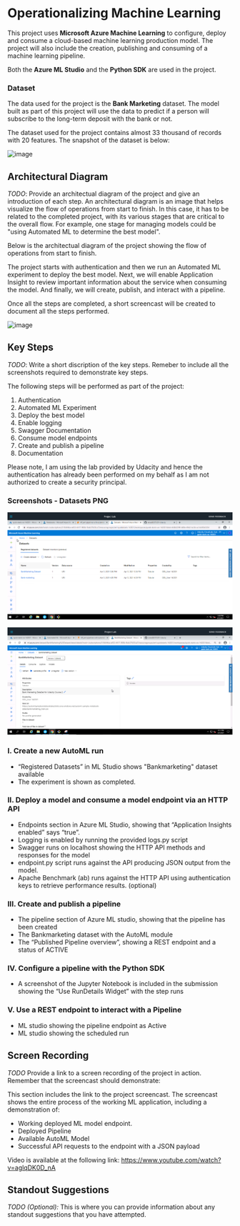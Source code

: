 # Operationalizing Machine Learning

This project uses **Microsoft Azure Machine Learning** to configure, deploy and consume a cloud-based machine learning production model.
The project will also include the creation, publishing and consuming of a machine learning pipeline.

Both the **Azure ML Studio** and the **Python SDK** are used in the project. 

### Dataset

The data used for the project is the **Bank Marketing** dataset. 
The model built as part of this project will use the data to predict if a person will subscribe to the long-term deposit with the bank or not.

The dataset used for the project contains almost 33 thousand of records with 20 features.
The snapshot of the dataset is below: 

![image](https://user-images.githubusercontent.com/60096624/109403410-5a5a9900-7955-11eb-9812-c3806b9a8ffe.png)

## **Architectural Diagram**
*TODO*: Provide an architectual diagram of the project and give an introduction of each step. An architectural diagram is an image that helps visualize the flow of operations from start to finish. In this case, it has to be related to the completed project, with its various stages that are critical to the overall flow. For example, one stage for managing models could be "using Automated ML to determine the best model". 

Below is the architectual diagram of the project showing the flow of operations from start to finish.

The project starts with authentication and then we run an Automated ML experiment to deploy the best model.
Next, we will enable Application Insight to review important information about the service when consuming the model.
And finally, we will create, publish, and interact with a pipeline. 

Once all the steps are completed, a short screencast will be created to document all the steps performed.

![image](https://user-images.githubusercontent.com/60096624/112736915-53bc4300-8f4e-11eb-8637-06e2bb16b920.png)

## **Key Steps**
*TODO*: Write a short discription of the key steps. Remeber to include all the screenshots required to demonstrate key steps. 

The following steps will be performed as part of the project:

1.  Authentication
2.  Automated ML Experiment
3.  Deploy the best model
4.  Enable logging
5.  Swagger Documentation
6.  Consume model endpoints
7.  Create and publish a pipeline
8.  Documentation

Please note, I am using the lab provided by Udacity and hence the authentication has already been performed on my behalf as I am not authorized to create a security principal.


### Screenshots - Datasets PNG

![alt text](screenshots/2.1_Bankmarketing_dataset_available_1.png)

![alt text](screenshots/2.1_Bankmarketing_dataset_available_2.png)



### **I. Create a new AutoML run**

- “Registered Datasets” in ML Studio shows "Bankmarketing" dataset available
- The experiment is shown as completed.

### **II. Deploy a model and consume a model endpoint via an HTTP API**

- Endpoints section in Azure ML Studio, showing that “Application Insights enabled” says “true”.
- Logging is enabled by running the provided logs.py script
- Swagger runs on localhost showing the HTTP API methods and responses for the model
- endpoint.py script runs against the API producing JSON output from the model.
- Apache Benchmark (ab) runs against the HTTP API using authentication keys to retrieve performance results. (optional)

### **III. Create and publish a pipeline**

- The pipeline section of Azure ML studio, showing that the pipeline has been created
- The Bankmarketing dataset with the AutoML module
- The “Published Pipeline overview”, showing a REST endpoint and a status of ACTIVE

### **IV. Configure a pipeline with the Python SDK**

- A screenshot of the Jupyter Notebook is included in the submission showing the “Use RunDetails Widget” with the step runs

### **V. Use a REST endpoint to interact with a Pipeline**

- ML studio showing the pipeline endpoint as Active
- ML studio showing the scheduled run

## **Screen Recording**
*TODO* Provide a link to a screen recording of the project in action. Remember that the screencast should demonstrate:

This section includes the link to the project screencast. 
The screencast shows the entire process of the working ML application, including a demonstration of:

- Working deployed ML model endpoint.
- Deployed Pipeline
- Available AutoML Model
- Successful API requests to the endpoint with a JSON payload

Video is available at the following link:  https://www.youtube.com/watch?v=aglqDK0D_nA

## **Standout Suggestions**
*TODO (Optional):* This is where you can provide information about any standout suggestions that you have attempted.


